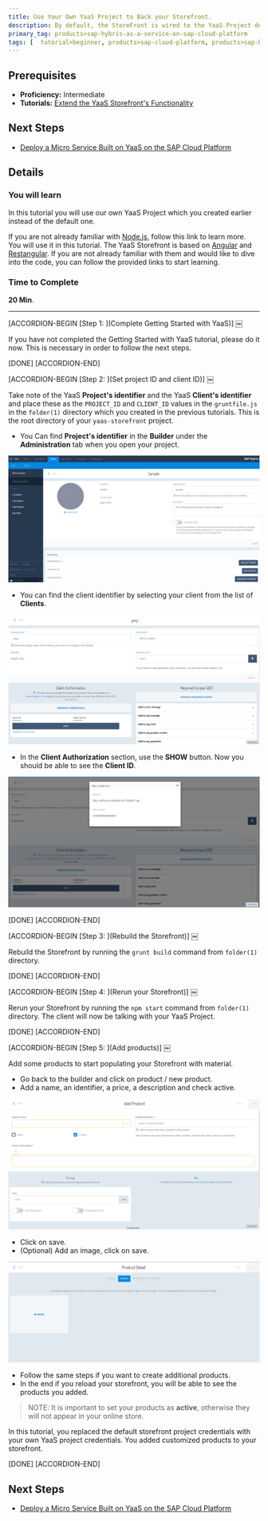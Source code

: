 ```yaml
---
title: Use Your Own YaaS Project to Back your Storefront.
description: By default, the StoreFront is wired to the YaaS Project default project (created by the StoreFront's own Team). This default project has already been wired up and populated with the Products (and Services) that you can browse. You will now use our own YaaS Project which you created earlier instead of the default one.
primary_tag: products>sap-hybris-as-a-service-on-sap-cloud-platform
tags: [  tutorial>beginner, products>sap-cloud-platform, products>sap-hybris-as-a-service-on-sap-cloud-platform ]
---
```

## Prerequisites  
- **Proficiency:** Intermediate
- **Tutorials:** [Extend the YaaS Storefront's Functionality](http://www.sap.com/developer/tutorials/yaas-extend-storefront-functionality-webservice.html)

## Next Steps
- [Deploy a Micro Service Built on YaaS on the SAP Cloud Platform](http://www.sap.com/developer/tutorials/yaas-deploy-run-microservice-cloud.html)

## Details
### You will learn  
In this tutorial you will use our own YaaS Project which you created earlier instead of the default one.

If you are not already familiar with [Node.js](https://www.youtube.com/watch?v=pU9Q6oiQNd0), follow this link to learn more. You will use it in this tutorial. The YaaS Storefront is based on  [Angular](https://docs.angularjs.org/guide/directive) and [Restangular](https://github.com/mgonto/restangular#starter-guide). If you are not already familiar with them and would like to dive into the code, you can follow the provided links to start learning.

### Time to Complete
**20 Min**.

---

[ACCORDION-BEGIN [Step 1: ](Complete Getting Started with YaaS)] ￼

If you have not completed the Getting Started with YaaS tutorial, please do it now. This is necessary in order to follow the next steps.   

[DONE]
[ACCORDION-END]

[ACCORDION-BEGIN [Step 2: ](Set project ID and client ID)] ￼

Take note of the YaaS **Project's identifier** and the YaaS **Client's identifier** and place these as the `PROJECT_ID` and `CLIENT_ID` values in the `gruntfile.js` in the `folder(1)` directory which you created in the previous tutorials. This is the root directory of your `yaas-storefront` project.

- You Can find **Project's identifier** in the **Builder** under the **Administration** tab when you open your project.

![Project Identifier](project-identifier.PNG)

- You can find the client identifier by selecting your client from the list of **Clients**.

![Client Credentials](client-credentials.PNG)

- In the **Client Authorization** section, use the **SHOW** button. Now you should be able to see the **Client ID**.

![Show Credentials](show-credentials.PNG)

[DONE]
[ACCORDION-END]

[ACCORDION-BEGIN [Step 3: ](Rebuild the Storefront)] ￼

Rebuild the Storefront by running the `grunt build` command from `folder(1)` directory.

[DONE]
[ACCORDION-END]

[ACCORDION-BEGIN [Step 4: ](Rerun your Storefront)] ￼

Rerun your Storefront by running the `npm start` command from `folder(1)` directory. The client will now be talking with your YaaS Project.

[DONE]
[ACCORDION-END]

[ACCORDION-BEGIN [Step 5: ](Add products)] ￼

Add some products to start populating your Storefront with material.

- Go back to the builder and click on product / new product.
- Add a name, an identifier, a price, a description and check active.

![Add Product](add-product.PNG)

- Click on save.
- (Optional) Add an image, click on save.

![Add Image](add-image-to-product.PNG)

- Follow the same steps if you want to create additional products.
- In the end if you reload your storefront, you will be able to see the products you added.

> NOTE: It is important to set your products as **active**, otherwise they will not appear in your online store.


In this tutorial, you replaced the default storefront project credentials with your own YaaS project credentials. You added customized products to your storefront.    

[DONE]
[ACCORDION-END]

## Next Steps
- [Deploy a Micro Service Built on YaaS on the SAP Cloud Platform](http://www.sap.com/developer/tutorials/yaas-deploy-run-microservice-cloud.html)
